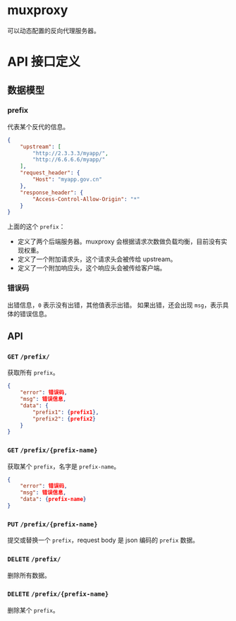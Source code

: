 # muxproxy
可以动态配置的反向代理服务器。

# API 接口定义
## 数据模型
### prefix
代表某个反代的信息。

```json
{
    "upstream": [
        "http://2.3.3.3/myapp/",
        "http://6.6.6.6/myapp/"
    ],
    "request_header": {
        "Host": "myapp.gov.cn"
    },
    "response_header": {
        "Access-Control-Allow-Origin": "*"
    }
}
```

上面的这个 `prefix`：
* 定义了两个后端服务器。muxproxy 会根据请求次数做负载均衡，目前没有实现权重。
* 定义了一个附加请求头，这个请求头会被传给 upstream。
* 定义了一个附加响应头，这个响应头会被传给客户端。

### 错误码
出错信息，`0` 表示没有出错，其他值表示出错。
如果出错，还会出现 `msg`，表示具体的错误信息。

## API
### `GET` `/prefix/`
获取所有 `prefix`。

```json
{
    "error": 错误码,
    "msg": 错误信息,
    "data": {
        "prefix1": {prefix1},
        "prefix2": {prefix2}
    }
}
```

### `GET` `/prefix/{prefix-name}`
获取某个 `prefix`，名字是 `prefix-name`。

```json
{
    "error": 错误码,
    "msg": 错误信息,
    "data": {prefix-name}
}
```

### `PUT` `/prefix/{prefix-name}`
提交或替换一个 `prefix`，request body 是 json 编码的 `prefix` 数据。

### `DELETE` `/prefix/`
删除所有数据。

### `DELETE` `/prefix/{prefix-name}`
删除某个 `prefix`。
